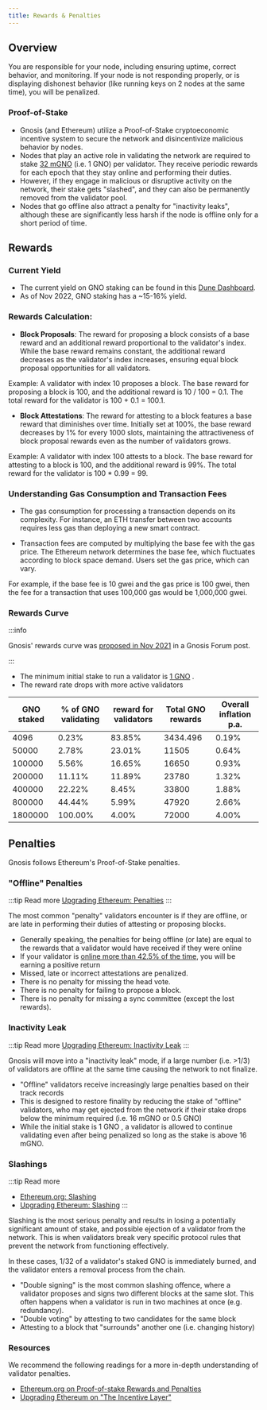 ```yaml
---
title: Rewards & Penalties
---
```


## Overview

You are responsible for your node, including ensuring uptime, correct behavior, and monitoring. If your node is not responding properly, or is displaying dishonest behavior (like running keys on 2 nodes at the same time), you will be penalized.

### Proof-of-Stake

- Gnosis (and Ethereum) utilize a Proof-of-Stake cryptoeconomic incentive system to secure the network and disincentivize malicious behavior by nodes.
- Nodes that play an active role in validating the network are required to stake [32 mGNO](../about/tokens/gno.md) (i.e. 1 GNO) per validator. They receive periodic rewards for each epoch that they stay online and performing their duties.
- However, if they engage in malicious or disruptive activity on the network, their stake gets "slashed", and they can also be permanently removed from the validator pool.
- Nodes that go offline also attract a penalty for "inactivity leaks", although these are significantly less harsh if the node is offline only for a short period of time.

## Rewards

### Current Yield

- The current yield on GNO staking can be found in this [Dune Dashboard](<https://dune.xyz/maxaleks/Gnosis-Beacon-Chain-(Deposits)>).
- As of Nov 2022, GNO staking has a ~15-16% yield.

### Rewards Calculation:

- **Block Proposals**: The reward for proposing a block consists of a base reward and an additional reward proportional to the validator's index. While the base reward remains constant, the additional reward decreases as the validator's index increases, ensuring equal block proposal opportunities for all validators.

Example: A validator with index 10 proposes a block. The base reward for proposing a block is 100, and the additional reward is 10 / 100 = 0.1. The total reward for the validator is 100 + 0.1 = 100.1.

- **Block Attestations**: The reward for attesting to a block features a base reward that diminishes over time. Initially set at 100%, the base reward decreases by 1% for every 1000 slots, maintaining the attractiveness of block proposal rewards even as the number of validators grows.

Example: A validator with index 100 attests to a block. The base reward for attesting to a block is 100, and the additional reward is 99%. The total reward for the validator is 100 \* 0.99 = 99.

### Understanding Gas Consumption and Transaction Fees

- The gas consumption for processing a transaction depends on its complexity. For instance, an ETH transfer between two accounts requires less gas than deploying a new smart contract.

- Transaction fees are computed by multiplying the base fee with the gas price. The Ethereum network determines the base fee, which fluctuates according to block space demand. Users set the gas price, which can vary.

For example, if the base fee is 10 gwei and the gas price is 100 gwei, then the fee for a transaction that uses 100,000 gas would be 1,000,000 gwei.

### Rewards Curve

:::info

Gnosis' rewards curve was [proposed in Nov 2021](https://forum.gnosis.io/t/launch-parameters-for-gnosis-beacon-chain-gbc/2200) in a Gnosis Forum post.

:::

- The minimum initial stake to run a validator is [1 GNO](/about/tokens/gno) .
- The reward rate drops with more active validators

| GNO staked | % of GNO validating | reward for validators | Total GNO rewards | Overall inflation p.a. |
| ---------- | ------------------- | --------------------- | ----------------- | ---------------------- |
| 4096       | 0.23%               | 83.85%                | 3434.496          | 0.19%                  |
| 50000      | 2.78%               | 23.01%                | 11505             | 0.64%                  |
| 100000     | 5.56%               | 16.65%                | 16650             | 0.93%                  |
| 200000     | 11.11%              | 11.89%                | 23780             | 1.32%                  |
| 400000     | 22.22%              | 8.45%                 | 33800             | 1.88%                  |
| 800000     | 44.44%              | 5.99%                 | 47920             | 2.66%                  |
| 1800000    | 100.00%             | 4.00%                 | 72000             | 4.00%                  |

## Penalties

Gnosis follows Ethereum's Proof-of-Stake penalties.

### "Offline" Penalties

:::tip Read more
[Upgrading Ethereum: Penalties](https://eth2book.info/bellatrix/part2/incentives/penalties/)
:::

The most common "penalty" validators encounter is if they are offline, or are late in performing their duties of attesting or proposing blocks.

- Generally speaking, the penalties for being offline (or late) are equal to the rewards that a validator would have received if they were online
- If your validator is [online more than 42.5% of the time](https://eth2book.info/bellatrix/part2/incentives/penalties/#attestation-penalties), you will be earning a positive return
- Missed, late or incorrect attestations are penalized.
- There is no penalty for missing the head vote.
- There is no penalty for failing to propose a block.
- There is no penalty for missing a sync committee (except the lost rewards).

### Inactivity Leak

:::tip Read more
[Upgrading Ethereum: Inactivity Leak](https://eth2book.info/bellatrix/part2/incentives/inactivity/)
:::

Gnosis will move into a "inactivity leak" mode, if a large number (i.e. >1/3) of validators are offline at the same time causing the network to not finalize.

- "Offline" validators receive increasingly large penalties based on their track records
- This is designed to restore finality by reducing the stake of "offline" validators, who may get ejected from the network if their stake drops below the minimum required (i.e. 16 mGNO or 0.5 GNO)
- While the initial stake is 1 GNO , a validator is allowed to continue validating even after being penalized so long as the stake is above 16 mGNO.

### Slashings

:::tip Read more

- [Ethereum.org: Slashing](https://ethereum.org/en/developers/docs/consensus-mechanisms/pos/rewards-and-penalties/#slashing)
- [Upgrading Ethereum: Slashing](https://eth2book.info/bellatrix/part2/incentives/slashing/)
  :::

Slashing is the most serious penalty and results in losing a potentially significant amount of stake, and possible ejection of a validator from the network. This is when validators break very specific protocol rules that prevent the network from functioning effectively.

In these cases, 1/32 of a validator's staked GNO is immediately burned, and the validator enters a removal process from the chain.

- "Double signing" is the most common slashing offence, where a validator proposes and signs two different blocks at the same slot. This often happens when a validator is run in two machines at once (e.g. redundancy).
- "Double voting" by attesting to two candidates for the same block
- Attesting to a block that "surrounds" another one (i.e. changing history)

### Resources

We recommend the following readings for a more in-depth understanding of validator penalties.

- [Ethereum.org on Proof-of-stake Rewards and Penalties](https://ethereum.org/en/developers/docs/consensus-mechanisms/pos/rewards-and-penalties/)
- [Upgrading Ethereum on "The Incentive Layer"](https://eth2book.info/bellatrix/part2/incentives/)
